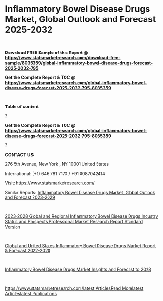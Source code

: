 <h1>Inflammatory Bowel Disease Drugs Market, Global Outlook and Forecast 2025-2032</h1><br/><p><strong>Download FREE Sample of this Report @ <a href="https://www.statsmarketresearch.com/download-free-sample/8035359/global-inflammatory-bowel-disease-drugs-forecast-2025-2032-795">https://www.statsmarketresearch.com/download-free-sample/8035359/global-inflammatory-bowel-disease-drugs-forecast-2025-2032-795</a></strong></p>
 
 
 
 <div><b>Get the Complete Report & TOC @ <a href="https://www.statsmarketresearch.com/global-inflammatory-bowel-disease-drugs-forecast-2025-2032-795-8035359">https://www.statsmarketresearch.com/global-inflammatory-bowel-disease-drugs-forecast-2025-2032-795-8035359</a></b></div>
 
 
 
 <p><br />
 
 <b>Table of content</b></p>
 
 
 
 <p>? </p>
 
 
 
 <div><b>Get the Complete Report & TOC @ <a href="https://www.statsmarketresearch.com/global-inflammatory-bowel-disease-drugs-forecast-2025-2032-795-8035359">https://www.statsmarketresearch.com/global-inflammatory-bowel-disease-drugs-forecast-2025-2032-795-8035359</a></b></div>
 
 
 
 <p>? </p>
 
 
 
 <p><b>CONTACT US:</b><br />
 
 276 5th Avenue, New York , NY 10001,United States<br />
 
 International: (+1) 646 781 7170 / +91 8087042414<br />
 
 Visit: <a href="https://www.statsmarketresearch.com/">https://www.statsmarketresearch.com/</a><br />
 
 Similar Reports: <a href="https://www.statsmarketresearch.com/global-inflammatory-bowel-disease-drugs-forecast-2025-2032-795-8035359">Inflammatory Bowel Disease Drugs Market, Global Outlook and Forecast 2023-2029</a><br />
 
 <br />
 
 <a href="https://www.statsmarketresearch.com/global-inflammatory-bowel-disease-drugs-forecast-2025-2032-795-8035359">2023-2028 Global and Regional Inflammatory Bowel Disease Drugs Industry Status and Prospects Professional Market Research Report Standard Version</a><br />
 
 <br />
 
 <a href="https://www.statsmarketresearch.com/global-inflammatory-bowel-disease-drugs-forecast-2025-2032-795-8035359">Global and United States Inflammatory Bowel Disease Drugs Market Report & Forecast 2022-2028</a><br />
 
 <br />
 
 <a href="https://www.statsmarketresearch.com/global-inflammatory-bowel-disease-drugs-forecast-2025-2032-795-8035359">Inflammatory Bowel Disease Drugs Market Insights and Forecast to 2028</a><br />
 
 <br />
 
 <a href="https://gyeongbokgung.com">https://www.statsmarketresearch.com/</a><a href="https://hallyeomaritime.com">latest Articles</a><a href="https://jingwansa.com">Read More</a><a href="https://nguoiviet.jp/">latest Articles</a><a href="https://www.intelmarketresearch.com/">latest Publications</a></p>